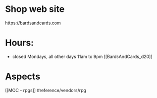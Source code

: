 # Shop web site
https://bardsandcards.com

# Hours: 
- closed Mondays, all other days 11am to 9pm
[[BardsAndCards_d20]]

# Aspects

[[MOC - rpgs]]
#reference/vendors/rpg
